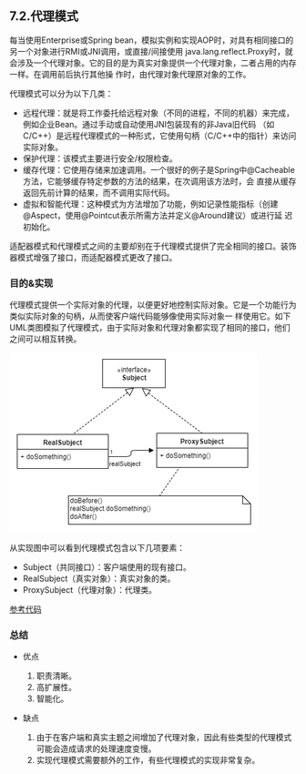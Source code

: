 ## 7.2.代理模式
每当使用Enterprise或Spring bean，模拟实例和实现AOP时，对具有相同接口的另一个对象进行RMI或JNI调用，或直接/间接使用
java.lang.reflect.Proxy时，就会涉及一个代理对象。它的目的是为真实对象提供一个代理对象，二者占用的内存一样。在调用前后执行其他操
作时，由代理对象代理原对象的工作。

代理模式可以分为以下几类：
- 远程代理：就是将工作委托给远程对象（不同的进程，不同的机器）来完成，例如企业Bean。通过手动或自动使用JNI包装现有的非Java旧代码
（如C/C++）是远程代理模式的一种形式，它使用句柄（C/C++中的指针）来访问实际对象。
- 保护代理：该模式主要进行安全/权限检查。
- 缓存代理：它使用存储来加速调用。一个很好的例子是Spring中@Cacheable方法，它能够缓存特定参数的方法的结果，在次调用该方法时，会
直接从缓存返回先前计算的结果，而不调用实际代码。
- 虚拟和智能代理：这种模式为方法增加了功能，例如记录性能指标（创建@Aspect，使用@Pointcut表示所需方法并定义@Around建议）或进行延
迟初始化。

适配器模式和代理模式之间的主要却别在于代理模式提供了完全相同的接口。装饰器模式增强了接口，而适配器模式更改了接口。

### 目的&实现
代理模式提供一个实际对象的代理，以便更好地控制实际对象。它是一个功能行为类似实际对象的句柄，从而使客户端代码能够像使用实际对象一
样使用它。如下UML类图模拟了代理模式，由于实际对象和代理对象都实现了相同的接口，他们之间可以相互转换。

![代理模式](/src/main/resources/image/designpattern/structuralpattern/3-2.png)

从实现图中可以看到代理模式包含以下几项要素：
- Subject（共同接口）：客户端使用的现有接口。
- RealSubject（真实对象）：真实对象的类。
- ProxySubject（代理对象）：代理类。

[参考代码](ProxyPatternTest.java)

### 总结
- 优点
    1. 职责清晰。 
    2. 高扩展性。 
    3. 智能化。

- 缺点
    1. 由于在客户端和真实主题之间增加了代理对象，因此有些类型的代理模式可能会造成请求的处理速度变慢。 
    2. 实现代理模式需要额外的工作，有些代理模式的实现非常复杂。